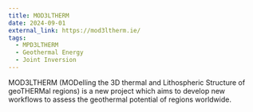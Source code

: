 ```yaml
---
title: MOD3LTHERM
date: 2024-09-01
external_link: https://mod3ltherm.ie/
tags:
  - MPD3LTHERM
  - Geothermal Energy
  - Joint Inversion
---
```


MOD3LTHERM (MODelling the 3D thermal and Lithospheric Structure of geoTHERMal regions) is a new project which aims to develop new workflows to assess the geothermal potential of regions worldwide.

<!--more-->
